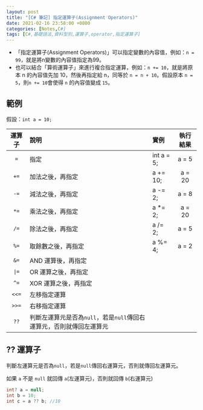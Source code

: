 ```yaml
---
layout: post
title: "[C# 筆記] 指定運算子(Assignment Operators)"
date: 2021-02-16 23:58:00 +0800
categories: [Notes,C#]
tags: [C#,基礎語法,資料型別,運算子,operator,指定運算子]
---
```



- 「指定運算子(Assignment Operators)」可以指定變數的內容值，例如：`n = 99`，就是將n變數的內容值指定為99。
- 也可以結合「算術運算子」來進行複合指定運算，例如：`n += 10`，就是將原本 n 的內容值先加 10，然後再指定給 n，同等於 `n = n + 10`。假設原本 `n = 5`，則`n += 10`會使得 `n` 的內容值變成 `15`。


## 範例
假設：`int a = 10;`

| 運算子| 說明     | 實例      |執行結果|
|:-----:|:---------|:------------|:----:|
| `=` | 指定 | int a = 5; | a = 5 |
| `+=` | 加法之後，再指定 | a += 10;| a = 20 |
| `-=` | 減法之後，再指定 | a -= 2;| a = 8 |
| `*=` | 乘法之後，再指定 | a *= 2;| a = 20 |
| `/=` | 除法之後，再指定 | a /= 2;| a = 5 |
| `%=` | 取餘數之後，再指定 | a %= 4;| a = 2 |
| `&=` | AND 運算後，再指定 ||  |
| `∣=` | OR 運算之後，再指定 | |  |
| `^=` | XOR 運算之後，再指定 | | |
| `<<=` | 左移指定運算 || |
| `>>=` | 右移指定運算 | |  |
| `??` | 判斷左運算元是否為`null`，若是`null`傳回右運算元，否則就傳回左運算元 || |


## ?? 運算子

判斷左運算元是否為`null`，若是`null`傳回右運算元，否則就傳回左運算元。      

如果 `a` 不是 `null` 就回傳 `a`(左運算元)，否則就回傳 `b`(右運算元)

```c#
int? a = null;
int b = 10;
int c = a ?? b; //10
```